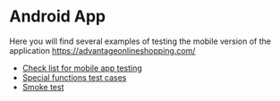 # Android App
Here you will find several examples of testing the mobile version 
of the application https://advantageonlineshopping.com/

- [Check list for mobile app testing](https://docs.google.com/spreadsheets/d/1fDi3ui0uWqG3Rml5QkA647DOyXvAWPQN/edit?usp=sharing&ouid=100536836119675619001&rtpof=true&sd=true) 
- [Special functions test cases](https://docs.google.com/spreadsheets/d/11InPVDwwY9Xuhv-ePd21wxEuiqQtPLVe/edit?usp=sharing&ouid=100536836119675619001&rtpof=true&sd=true)
- [Smoke test](https://docs.google.com/spreadsheets/d/1c0GpNJSyQW25dam_X3nyaAm7ZLxz_3tw/edit?usp=sharing&ouid=100536836119675619001&rtpof=true&sd=true)